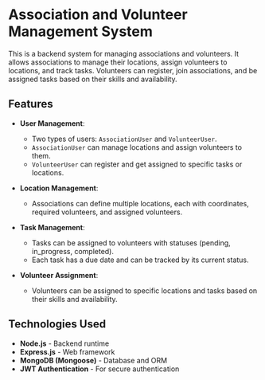 # Association and Volunteer Management System

This is a backend system for managing associations and volunteers. It allows associations to manage their locations, assign volunteers to locations, and track tasks. Volunteers can register, join associations, and be assigned tasks based on their skills and availability.

## Features

- **User Management**:
  - Two types of users: `AssociationUser` and `VolunteerUser`.
  - `AssociationUser` can manage locations and assign volunteers to them.
  - `VolunteerUser` can register and get assigned to specific tasks or locations.

- **Location Management**:
  - Associations can define multiple locations, each with coordinates, required volunteers, and assigned volunteers.

- **Task Management**:
  - Tasks can be assigned to volunteers with statuses (pending, in_progress, completed).
  - Each task has a due date and can be tracked by its current status.

- **Volunteer Assignment**:
  - Volunteers can be assigned to specific locations and tasks based on their skills and availability.

## Technologies Used

- **Node.js** - Backend runtime
- **Express.js** - Web framework
- **MongoDB (Mongoose)** - Database and ORM
- **JWT Authentication** - For secure authentication



